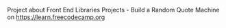 Project about Front End Libraries Projects - Build a Random Quote Machine
on https://learn.freecodecamp.org